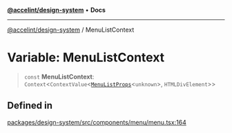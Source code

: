 [**@accelint/design-system**](../README.md) • **Docs**

***

[@accelint/design-system](../README.md) / MenuListContext

# Variable: MenuListContext

> `const` **MenuListContext**: `Context`\<`ContextValue`\<[`MenuListProps`](../type-aliases/MenuListProps.md)\<`unknown`\>, `HTMLDivElement`\>\>

## Defined in

[packages/design-system/src/components/menu/menu.tsx:164](https://github.com/gohypergiant/standard-toolkit/blob/258694cea8ed8bbd956b3cf5da47c2c9debcf127/packages/design-system/src/components/menu/menu.tsx#L164)
